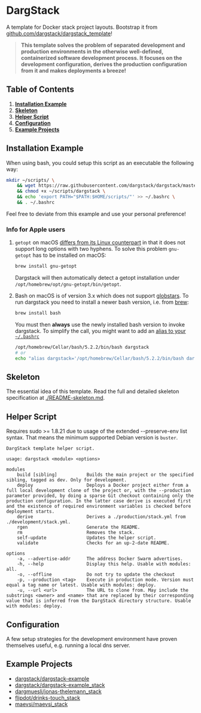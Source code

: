 # DargStack

A template for Docker stack project layouts.
Bootstrap it from [github.com/dargstack/dargstack_template](https://github.com/dargstack/dargstack_template)!

> **This template solves the problem of separated development and production environments in the otherwise well-defined, containerized software development process.
> It focuses on the development configuration, derives the production configuration from it and makes deployments a breeze!**


## Table of Contents

1. **[Installation Example](#installation-example)**
1. **[Skeleton](#skeleton)**
1. **[Helper Script](#helper-script)**
1. **[Configuration](#configuration)**
1. **[Example Projects](#example-projects)**


## Installation Example

When using bash, you could setup this script as an executable the following way:

```bash
mkdir ~/scripts/ \
    && wget https://raw.githubusercontent.com/dargstack/dargstack/master/src/dargstack -O ~/scripts/dargstack \
    && chmod +x ~/scripts/dargstack \
    && echo 'export PATH="$PATH:$HOME/scripts/"' >> ~/.bashrc \
    && . ~/.bashrc
```

Feel free to deviate from this example and use your personal preference!

### Info for Apple users

1. `getopt` on macOS [differs from its Linux counterpart](https://en.wikipedia.org/wiki/Getopt#Extensions) in that it does not support long options with two hyphens.
To solve this problem `gnu-getopt` has to be installed on macOS:
    ```sh
    brew install gnu-getopt
    ```
    Dargstack will then automatically detect a getopt installation under `/opt/homebrew/opt/gnu-getopt/bin/getopt`.

2. Bash on macOS is of version 3.x which does not support [globstars](https://www.gnu.org/software/bash/manual/html_node/The-Shopt-Builtin.html).
To run dargstack you need to install a newer bash version, i.e. from [brew](https://brew.sh/):

    ```sh
    brew install bash
    ```

    You must then **always** use the newly installed bash version to invoke dargstack. To simplify the call, you might want to add an [alias to your `~/.bashrc`](https://wiki.ubuntuusers.de/alias/)

    ```sh
    /opt/homebrew/Cellar/bash/5.2.2/bin/bash dargstack
    # or
    echo "alias dargstack='/opt/homebrew/Cellar/bash/5.2.2/bin/bash dargstack'" >> ~/.bashrc
    ```


## Skeleton

The essential idea of this template.
Read the full and detailed skeleton specification at [./README-skeleton.md](./README-skeleton.md).


## Helper Script

Requires sudo >= 1.8.21 due to usage of the extended --preserve-env list syntax.
That means the minimum supported Debian version is `buster`.

```
DargStack template helper script.

usage: dargstack <module> <options>

modules
    build [sibling]           Builds the main project or the specified sibling, tagged as dev. Only for development.
    deploy                    Deploys a Docker project either from a full local development clone of the project or, with the --production parameter provided, by doing a sparse Git checkout containing only the production configuration. In the latter case derive is executed first and the existence of required environment variables is checked before deployment starts.
    derive                    Derives a ./production/stack.yml from ./development/stack.yml.
    rgen                      Generate the README.
    rm                        Removes the stack.
    self-update               Updates the helper script.
    validate                  Checks for an up-2-date README.

options
    -a, --advertise-addr      The address Docker Swarm advertises.
    -h, --help                Display this help. Usable with modules: all.
    -o, --offline             Do not try to update the checkout
    -p, --production <tag>    Execute in production mode. Version must equal a tag name or latest. Usable with modules: deploy.
    -u, --url <url>           The URL to clone from. May include the substrings <owner> and <name> that are replaced by their corresponding value that is inferred from the DargStack directory structure. Usable with modules: deploy.
```


## Configuration

A few setup strategies for the development environment have proven themselves useful, e.g. running a local dns server.


## Example Projects

- [dargstack/dargstack-example](https://github.com/dargstack/dargstack-example/)
- [dargstack/dargstack-example_stack](https://github.com/dargstack/dargstack-example_stack/)
- [dargmuesli/jonas-thelemann_stack](https://github.com/dargmuesli/jonas-thelemann_stack/)
- [flipdot/drinks-touch_stack](https://github.com/flipdot/drinks-touch_stack/)
- [maevsi/maevsi_stack](https://github.com/maevsi/maevsi_stack/)
